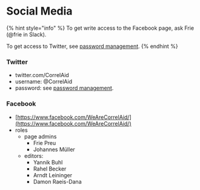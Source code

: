 # Social Media

{% hint style="info" %}
To get write access to the Facebook page, ask Frie \(@frie in Slack\). 

To get access to Twitter, see [password management](keybase.md).
{% endhint %}

### Twitter

* twitter.com/CorrelAid
* username: @CorrelAid 
* password: see [password management](keybase.md).

### Facebook 

* [https://www.facebook.com/WeAreCorrelAid/](https://www.facebook.com/WeAreCorrelAid/)
* roles
  * page admins
    * Frie Preu
    * Johannes Müller
  * editors:
    * Yannik Buhl
    * Rahel Becker
    * Arndt Leininger
    * Damon Raeis-Dana

